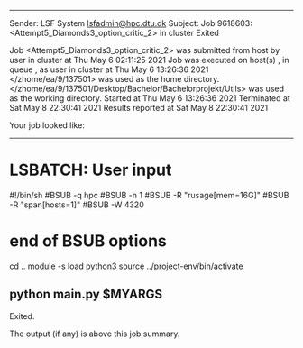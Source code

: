 
------------------------------------------------------------
Sender: LSF System <lsfadmin@hpc.dtu.dk>
Subject: Job 9618603: <Attempt5_Diamonds3_option_critic_2> in cluster <dcc> Exited

Job <Attempt5_Diamonds3_option_critic_2> was submitted from host <gbarlogin1> by user <s183914> in cluster <dcc> at Thu May  6 02:11:25 2021
Job was executed on host(s) <n-62-11-62>, in queue <hpc>, as user <s183914> in cluster <dcc> at Thu May  6 13:26:36 2021
</zhome/ea/9/137501> was used as the home directory.
</zhome/ea/9/137501/Desktop/Bachelor/Bachelorprojekt/Utils> was used as the working directory.
Started at Thu May  6 13:26:36 2021
Terminated at Sat May  8 22:30:41 2021
Results reported at Sat May  8 22:30:41 2021

Your job looked like:

------------------------------------------------------------
# LSBATCH: User input
#!/bin/sh
#BSUB -q hpc
#BSUB -n 1
#BSUB -R "rusage[mem=16G]"
#BSUB -R "span[hosts=1]"
#BSUB -W 4320
# end of BSUB options
cd ..
module -s load python3
source ../project-env/bin/activate

python main.py $MYARGS
------------------------------------------------------------

Exited.


The output (if any) is above this job summary.

